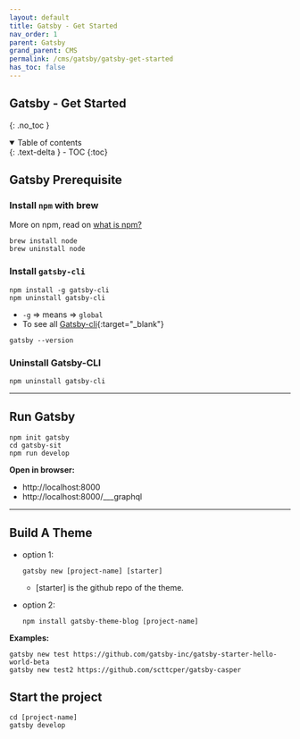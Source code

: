 ```yaml
---
layout: default    
title: Gatsby - Get Started
nav_order: 1
parent: Gatsby
grand_parent: CMS
permalink: /cms/gatsby/gatsby-get-started
has_toc: false
---
```


## Gatsby - Get Started
{: .no_toc } 

<details open markdown="block">
  <summary>
    Table of contents
  </summary>
  {: .text-delta }
- TOC
{:toc}
</details>


## Gatsby Prerequisite

### Install `npm` with brew

More on npm, read on [what is npm?](/cms/npm)

```
brew install node
brew uninstall node
```

### Install `gatsby-cli`

```
npm install -g gatsby-cli
npm uninstall gatsby-cli
```

* `-g` => means => `global`
* To see all [Gatsby-cli](https://www.gatsbyjs.com/docs/gatsby-cli/){:target="_blank"}


```
gatsby --version
```

### Uninstall Gatsby-CLI
```
npm uninstall gatsby-cli
```

---

## Run Gatsby

```
npm init gatsby 
cd gatsby-sit
npm run develop
```

**Open in browser:** 
- http://localhost:8000
- http://localhost:8000/\_\_\_graphql

---

## Build A Theme

* option 1: 
  
    ```
    gatsby new [project-name] [starter]
    ```
   * [starter] is the github repo of the theme. 

* option 2: 

    ```
    npm install gatsby-theme-blog [project-name]
    ```

**Examples:** 

```
gatsby new test https://github.com/gatsby-inc/gatsby-starter-hello-world-beta
gatsby new test2 https://github.com/scttcper/gatsby-casper
```

## Start the project 

```
cd [project-name]
gatsby develop
```




